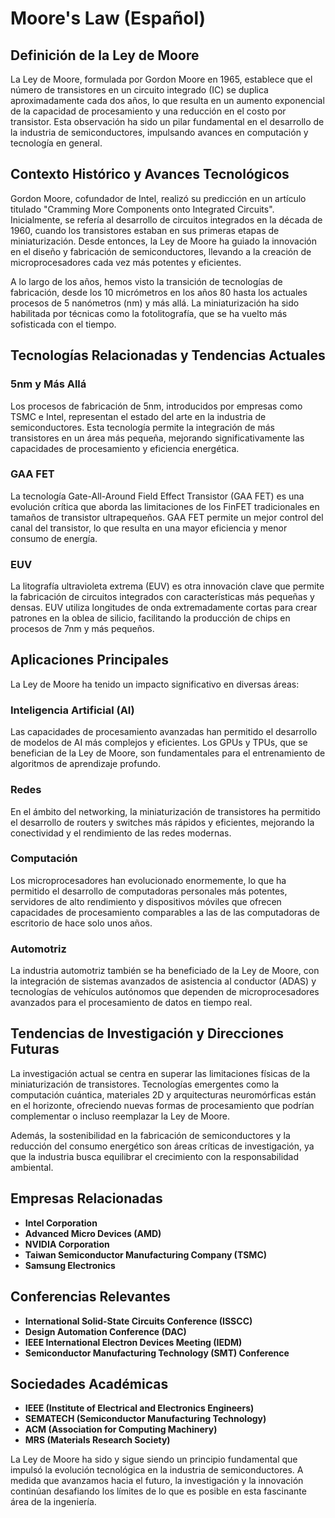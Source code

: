 # Moore's Law (Español)

## Definición de la Ley de Moore

La Ley de Moore, formulada por Gordon Moore en 1965, establece que el número de transistores en un circuito integrado (IC) se duplica aproximadamente cada dos años, lo que resulta en un aumento exponencial de la capacidad de procesamiento y una reducción en el costo por transistor. Esta observación ha sido un pilar fundamental en el desarrollo de la industria de semiconductores, impulsando avances en computación y tecnología en general.

## Contexto Histórico y Avances Tecnológicos

Gordon Moore, cofundador de Intel, realizó su predicción en un artículo titulado "Cramming More Components onto Integrated Circuits". Inicialmente, se refería al desarrollo de circuitos integrados en la década de 1960, cuando los transistores estaban en sus primeras etapas de miniaturización. Desde entonces, la Ley de Moore ha guiado la innovación en el diseño y fabricación de semiconductores, llevando a la creación de microprocesadores cada vez más potentes y eficientes.

A lo largo de los años, hemos visto la transición de tecnologías de fabricación, desde los 10 micrómetros en los años 80 hasta los actuales procesos de 5 nanómetros (nm) y más allá. La miniaturización ha sido habilitada por técnicas como la fotolitografía, que se ha vuelto más sofisticada con el tiempo.

## Tecnologías Relacionadas y Tendencias Actuales

### 5nm y Más Allá

Los procesos de fabricación de 5nm, introducidos por empresas como TSMC e Intel, representan el estado del arte en la industria de semiconductores. Esta tecnología permite la integración de más transistores en un área más pequeña, mejorando significativamente las capacidades de procesamiento y eficiencia energética.

### GAA FET

La tecnología Gate-All-Around Field Effect Transistor (GAA FET) es una evolución crítica que aborda las limitaciones de los FinFET tradicionales en tamaños de transistor ultrapequeños. GAA FET permite un mejor control del canal del transistor, lo que resulta en una mayor eficiencia y menor consumo de energía.

### EUV

La litografía ultravioleta extrema (EUV) es otra innovación clave que permite la fabricación de circuitos integrados con características más pequeñas y densas. EUV utiliza longitudes de onda extremadamente cortas para crear patrones en la oblea de silicio, facilitando la producción de chips en procesos de 7nm y más pequeños.

## Aplicaciones Principales

La Ley de Moore ha tenido un impacto significativo en diversas áreas:

### Inteligencia Artificial (AI)

Las capacidades de procesamiento avanzadas han permitido el desarrollo de modelos de AI más complejos y eficientes. Los GPUs y TPUs, que se benefician de la Ley de Moore, son fundamentales para el entrenamiento de algoritmos de aprendizaje profundo.

### Redes

En el ámbito del networking, la miniaturización de transistores ha permitido el desarrollo de routers y switches más rápidos y eficientes, mejorando la conectividad y el rendimiento de las redes modernas.

### Computación

Los microprocesadores han evolucionado enormemente, lo que ha permitido el desarrollo de computadoras personales más potentes, servidores de alto rendimiento y dispositivos móviles que ofrecen capacidades de procesamiento comparables a las de las computadoras de escritorio de hace solo unos años.

### Automotriz

La industria automotriz también se ha beneficiado de la Ley de Moore, con la integración de sistemas avanzados de asistencia al conductor (ADAS) y tecnologías de vehículos autónomos que dependen de microprocesadores avanzados para el procesamiento de datos en tiempo real.

## Tendencias de Investigación y Direcciones Futuras

La investigación actual se centra en superar las limitaciones físicas de la miniaturización de transistores. Tecnologías emergentes como la computación cuántica, materiales 2D y arquitecturas neuromórficas están en el horizonte, ofreciendo nuevas formas de procesamiento que podrían complementar o incluso reemplazar la Ley de Moore.

Además, la sostenibilidad en la fabricación de semiconductores y la reducción del consumo energético son áreas críticas de investigación, ya que la industria busca equilibrar el crecimiento con la responsabilidad ambiental.

## Empresas Relacionadas

- **Intel Corporation**
- **Advanced Micro Devices (AMD)**
- **NVIDIA Corporation**
- **Taiwan Semiconductor Manufacturing Company (TSMC)**
- **Samsung Electronics**

## Conferencias Relevantes

- **International Solid-State Circuits Conference (ISSCC)**
- **Design Automation Conference (DAC)**
- **IEEE International Electron Devices Meeting (IEDM)**
- **Semiconductor Manufacturing Technology (SMT) Conference**

## Sociedades Académicas

- **IEEE (Institute of Electrical and Electronics Engineers)**
- **SEMATECH (Semiconductor Manufacturing Technology)**
- **ACM (Association for Computing Machinery)**
- **MRS (Materials Research Society)**

La Ley de Moore ha sido y sigue siendo un principio fundamental que impulsó la evolución tecnológica en la industria de semiconductores. A medida que avanzamos hacia el futuro, la investigación y la innovación continúan desafiando los límites de lo que es posible en esta fascinante área de la ingeniería.